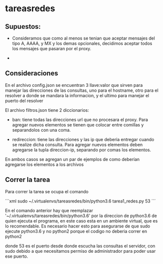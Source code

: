# tareasredes

## Supuestos:

* Consideramos que como al menos se tenian que aceptar mensajes del tipo A, AAAA, y MX y los demas opcionales, decidimos aceptar todos los mensajes que pasaran por el proxy.

* 

## Consideraciones


 En el archivo config.json se encuentran 3 llave:valor que sirven para manejar las direcciones de las consultas, uno para el hostname, otro para el resolver a donde se mandara la informacion,  y el ultimo para manejar el puerto del resolver

 El archivo filtros.json tiene 2 diccionarios:

 * ban: tiene todas las direcciones url que no procesara el proxy. Para agregar nuevos elementos se tienen que colocar entre comillas y separandolos con una coma.

 * redireccion: tiene las direcciones y las ip que deberia entregar cuando se realize dicha consulta. Para agregar nuevos elementos deben agregarse la tupla direccion-ip, separando por comas los elementos.

En ambos casos se agregan un par de ejemplos de como deberían agregarse los elementos a los archivos

## Correr la tarea
 Para correr la tarea se ocupa el comando 

´´´xml 
 sudo ~/.virtualenvs/tareasredes/bin/python3.6 tarea1_redes.py 53
´´´

En el comando anterior hay que reemplazar '~/.virtualenvs/tareasredes/bin/python3.6' por la direccion de python3.6 de quien ejecuta el programa, en este caso esta en un ambiente virtual, que es lo recomendable.
Es necesario hacer esto para asegurarse de que sudo ejecute python3.6 y no python2 porque el codigo no deberia correr en python2


 donde 53 es el puerto desde donde escucha las consultas el servidor, con sudo debido a que necesitamos permiso de administrador para poder usar ese puerto.
 



